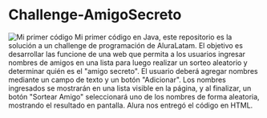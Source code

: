 # Challenge-AmigoSecreto
![Mi primer código](https://github.com/user-attachments/assets/b916a70a-49dc-4555-b665-06fdbfb3d1ae)
Mi primer código en Java, este repositorio es la solución a un challenge de programación de AluraLatam. El objetivo es desarrollar las funcione de una web que permita a los usuarios ingresar nombres de amigos en una lista para luego realizar un sorteo aleatorio y determinar quién es el "amigo secreto". El usuario deberá agregar nombres mediante un campo de texto y un botón "Adicionar". Los nombres ingresados se mostrarán en una lista visible en la página, y al finalizar, un botón "Sortear Amigo" seleccionará uno de los nombres de forma aleatoria, mostrando el resultado en pantalla.
Alura nos entregó el código en HTML. 
